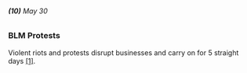 ###### **(10)** May 30

### BLM Protests

Violent riots and protests disrupt businesses and carry on for 5 straight days [[1]](https://www.chicagotribune.com/coronavirus/ct-viz-coronavirus-timeline-20200507-uvrzs32nljabrpn6vkzq7m2fpq-story.html). 
